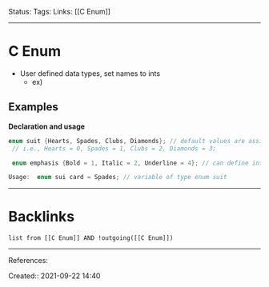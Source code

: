 Status: 
Tags: 
Links: [[C Enum]]
___
# C Enum
- User defined data types, set names to ints
	- ex)  
## Examples
**Declaration and usage**
```c
enum suit {Hearts, Spades, Clubs, Diamonds}; // default values are assigned starting from 0  
 // i.e., Hearts = 0, Spades = 1, Clubs = 2, Diamonds = 3;

 enum emphasis {Bold = 1, Italic = 2, Underline = 4}; // can define integer values of the names

Usage:  enum sui card = Spades; // variable of type enum suit
```
___
# Backlinks
```dataview
list from [[C Enum]] AND !outgoing([[C Enum]])
```
___
References:

Created:: 2021-09-22 14:40
